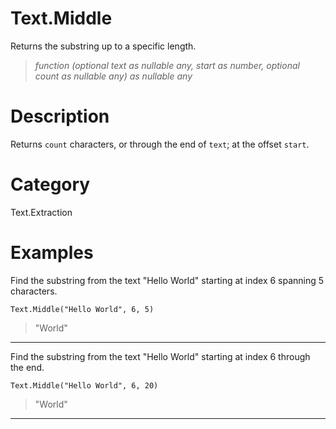 ﻿# Text.Middle
Returns the substring up to a specific length.
> _function (optional text as nullable any, start as number, optional count as nullable any) as nullable any_
# Description 
Returns <code>count</code> characters, or through the end of <code>text</code>; at the offset <code>start</code>.
# Category 
Text.Extraction
# Examples 
Find the substring from the text "Hello World" starting at index 6 spanning 5 characters.
```
Text.Middle("Hello World", 6, 5)
```
> "World"
***
Find the substring from the text "Hello World" starting at index 6 through the end.
```
Text.Middle("Hello World", 6, 20)
```
> "World"
***
